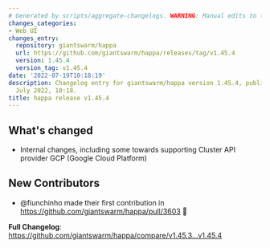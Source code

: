 ```yaml
---
# Generated by scripts/aggregate-changelogs. WARNING: Manual edits to this files will be overwritten.
changes_categories:
- Web UI
changes_entry:
  repository: giantswarm/happa
  url: https://github.com/giantswarm/happa/releases/tag/v1.45.4
  version: 1.45.4
  version_tag: v1.45.4
date: '2022-07-19T10:18:19'
description: Changelog entry for giantswarm/happa version 1.45.4, published on 19
  July 2022, 10:18.
title: happa release v1.45.4
---
```


## What's changed

- Internal changes, including some towards supporting Cluster API provider GCP (Google Cloud Platform)

## New Contributors

* @fiunchinho made their first contribution in https://github.com/giantswarm/happa/pull/3603 🚀 

**Full Changelog**: https://github.com/giantswarm/happa/compare/v1.45.3...v1.45.4
